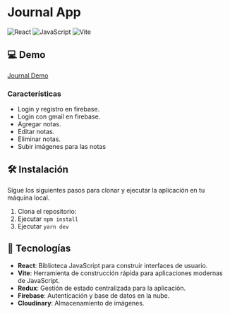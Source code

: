 # Journal App

![React](https://img.shields.io/badge/React-20232A?style=for-the-badge&logo=react&logoColor=61DAFB) ![JavaScript](https://img.shields.io/badge/JavaScript-F7DF1E?style=for-the-badge&logo=javascript&logoColor=black) ![Vite](https://img.shields.io/badge/Vite-646CFF?style=for-the-badge&logo=vite&logoColor=white)

## 💻 Demo 

[Journal Demo](https://journal-app-96244.firebaseapp.com/)

### Características

- Login y registro en firebase.
- Login con gmail en firebase.
- Agregar notas.
- Editar notas.
- Eliminar notas.
- Subir imágenes para las notas

## 🛠️ Instalación

Sigue los siguientes pasos para clonar y ejecutar la aplicación en tu máquina local.

1. Clona el repositorio:
2. Ejecutar `npm install`
3. Ejecutar `yarn dev`

## 🚀 Tecnologías

- **React**: Biblioteca JavaScript para construir interfaces de usuario.
- **Vite**: Herramienta de construcción rápida para aplicaciones modernas de JavaScript.
- **Redux**: Gestión de estado centralizada para la aplicación.
- **Firebase**: Autenticación y base de datos en la nube.
- **Cloudinary**: Almacenamiento de imágenes.

